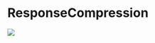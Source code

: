 # ResponseCompression
![](https://tokei.rs/b1/github/hamedbanaei/AlgorithmsBenchmarkCollection?category=code)
